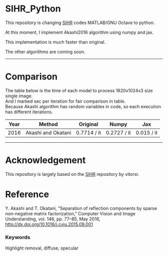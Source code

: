 # SIHR_Python
This repository is changing [SIHR](https://github.com/vitorsr/SIHR) codes MATLAB/GNU Octave to python.

At this moment, I implement Akashi2016 algorithm using numpy and jax.

This implementation is much faster than original.

The other algorithms are coming soon.

---
# Comparison

The table below is the time of each model to process 1820x1024x3 size single image.</br>
And I marked sec per iteration for fair comparison in table.</br>
Because Akashi algorithm has random variables in code, so each execution has different iterations.

|Year| Method             |       Original        |         Numpy         |           Jax         |
|:--:|--------------------|:---------------------:|:---------------------:|:---------------------:|
|2016| Akashi and Okatani |    0.7714 / it   |    0.2727 / it   |    0.015 / it   | 
---



# Acknowledgement
This repository is largely based on the [SIHR](https://github.com/vitorsr/SIHR) repository by vitorsr.



# Reference
Y. Akashi and T. Okatani, “Separation of reflection components by sparse non-negative matrix factorization,” Computer Vision and Image Understanding, vol. 146, pp. 77–85, May 2016, http://dx.doi.org/10.1016/j.cviu.2015.09.001

### Keywords
Highlight removal, diffuse, specular
